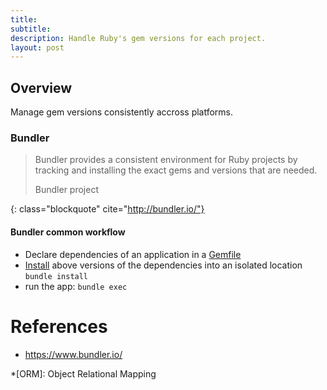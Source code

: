 ```yaml
---
title:
subtitle: 
description: Handle Ruby's gem versions for each project.
layout: post
---
```


## Overview

Manage gem versions consistently accross platforms.

### Bundler

> Bundler provides a consistent environment for Ruby projects by tracking and installing the exact gems and versions that are needed. 
> <footer class="blockquote-footer">Bundler project</footer>
{: class="blockquote" cite="http://bundler.io/"}

#### Bundler common workflow

+ Declare dependencies of an application in a [Gemfile](http://bundler.io/gemfile.html)
+ [Install](http://bundler.io/bundle_install.html) above versions of the dependencies into an isolated location `bundle install`
+ run the app: `bundle exec`

References
==========

+ <https://www.bundler.io/>

*[ORM]: Object Relational Mapping
